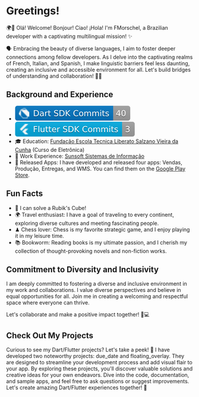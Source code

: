 # Greetings!
🌍👋 Olá! Welcome! Bonjour! Ciao! ¡Hola! I'm FMorschel, a Brazilian developer with a captivating multilingual mission! ✨

🗣️ Embracing the beauty of diverse languages, I aim to foster deeper connections among fellow developers. As I delve into the captivating realms of French, Italian, and Spanish, I make linguistic barriers feel less daunting, creating an inclusive and accessible environment for all. Let's build bridges of understanding and collaboration! 🌟💬

## Background and Experience

- [![Dart SDK Commits](https://raw.githubusercontent.com/fmorschel/fmorschel/main/badges/dart-commits.svg)](https://github.com/dart-lang/sdk/commits?author=FMorschel)
- [![Flutter SDK Commits](https://raw.githubusercontent.com/fmorschel/fmorschel/main/badges/flutter-commits.svg)](https://github.com/flutter/flutter/commits?author=FMorschel)
- 🎓 Education: [Fundação Escola Tecnica Liberato Salzano Vieira da Cunha](https://www.liberato.com.br/) (Curso de Eletrônica)
- 💼 Work Experience: [Sunsoft Sistemas de Informação](https://sunsoft.inf.br/)
- 📱 Released Apps: I have developed and released four apps: Vendas, Produção, Entregas, and WMS. You can find them on the [Google Play Store](https://play.google.com/store/apps/developer?id=Sunsoft+Sistemas+de+Informa%C3%A7%C3%A3o).

## Fun Facts
- 🧩 I can solve a Rubik's Cube!
- 🌍 Travel enthusiast: I have a goal of traveling to every continent, exploring diverse cultures and meeting fascinating people.
- ♟ Chess lover: Chess is my favorite strategic game, and I enjoy playing it in my leisure time.
- 📚 Bookworm: Reading books is my ultimate passion, and I cherish my collection of thought-provoking novels and non-fiction works.

## Commitment to Diversity and Inclusivity
I am deeply committed to fostering a diverse and inclusive environment in my work and collaborations. I value diverse perspectives and believe in equal opportunities for all. Join me in creating a welcoming and respectful space where everyone can thrive.

Let's collaborate and make a positive impact together! 🌟💻

## Check Out My Projects
Curious to see my Dart/Flutter projects? Let's take a peek! 🚀 I have developed two noteworthy projects: due_date and floating_overlay. They are designed to streamline your development process and add visual flair to your app. By exploring these projects, you'll discover valuable solutions and creative ideas for your own endeavors. Dive into the code, documentation, and sample apps, and feel free to ask questions or suggest improvements. Let's create amazing Dart/Flutter experiences together! 👀
